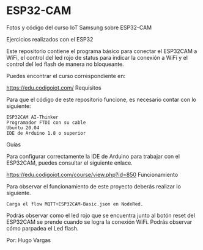 # ESP32-CAM
Fotos y código del curso IoT Samsung sobre ESP32-CAM

Ejercicios realizados con el ESP32


Este repositorio contiene el programa básico para conectar el ESP32CAM a WiFi, el control del led rojo de status para indicar la conexión a WiFi y el control del led flash de manera no bloqueante.

Puedes encontrar el curso correspondiente en:

https://edu.codigoiot.com/
Requisitos

Para que el código de este repositorio funcione, es necesario contar con lo siguiente:

    ESP32CAM AI-Thinker
    Programador FTDI con su cable
    Ubuntu 20.04
    IDE de Arduino 1.8 o superior

Guías

Para configurar correctamente la IDE de Arduino para trabajar con el ESP32CAM, puedes consultar el siguiente enlace.

https://edu.codigoiot.com/course/view.php?id=850
Funcionamiento

Para observar el funcionamiento de este proyecto deberás realizar lo siguiente.

    Carga el flow MQTT+ESP32CAM-Basic.json en NodeRed.

Podrás observar como el led rojo que se encuentra junto al botón reset del ESP32CAM se prende cuando se logra la conexión WiFi. Podrás observar cómo parpadea el Led flash.

Por: Hugo Vargas

